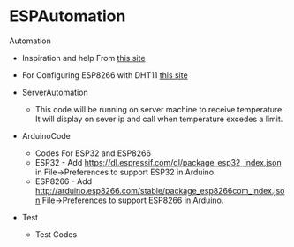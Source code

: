 # ESPAutomation
Automation

* Inspiration and help From [this site](https://www.instructables.com/id/IoT-Temperature-Sensor-With-ESP8266/)

* For Configuring ESP8266 with DHT11 [this site](https://roboindia.com/tutorials/dht11-nodemcu-arduino/)

* ServerAutomation
	* This code will be running on server machine to receive temperature. It will display on sever ip and call when temperature excedes a limit.

* ArduinoCode
	* Codes For ESP32 and ESP8266
	* ESP32 - Add https://dl.espressif.com/dl/package_esp32_index.json in File->Preferences to support ESP32 in Arduino.
	* ESP8266 - Add http://arduino.esp8266.com/stable/package_esp8266com_index.json File->Preferences to support ESP8266 in Arduino.

* Test
	* Test Codes
